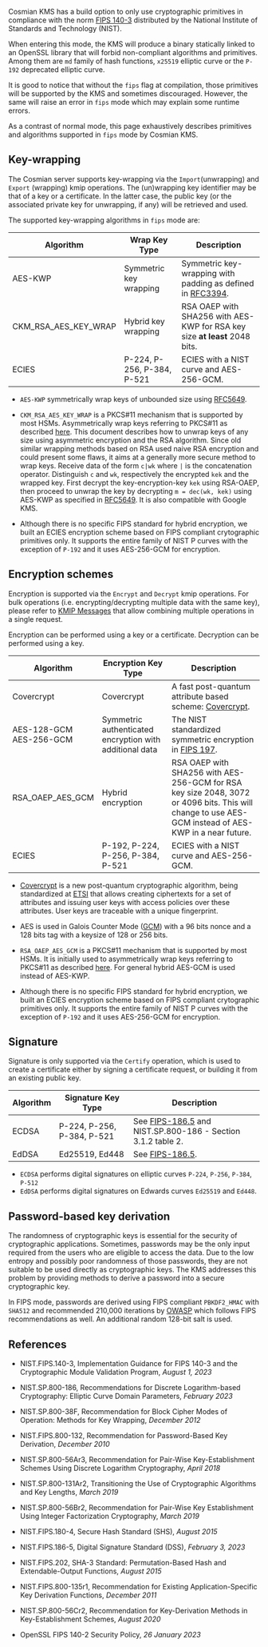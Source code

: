 Cosmian KMS has a build option to only use cryptographic primitives in compliance with the norm [FIPS 140-3](https://csrc.nist.gov/pubs/fips/140-3/final) distributed by the National Institute of Standards and Technology (NIST).

When entering this mode, the KMS will produce a binary statically linked to an OpenSSL library that will forbid non-compliant algorithms and primitives. Among them are `md` family of hash functions, `x25519`  elliptic curve or the `P-192` deprecated elliptic curve.

It is good to notice that without the `fips` flag at compilation, those primitives will be supported by the KMS and sometimes discouraged. However, the same will raise an error in `fips` mode which may explain some runtime errors.

As a contrast of normal mode, this page exhaustively describes primitives and algorithms supported in `fips` mode by Cosmian KMS.


## Key-wrapping
The Cosmian server supports key-wrapping via the `Import`(unwrapping) and `Export` (wrapping) kmip operations.
The (un)wrapping key identifier may be that of a key or a certificate.
In the latter case, the public key (or the associated private key for unwrapping, if any) will be retrieved and used.

The supported key-wrapping algorithms in `fips` mode are:

|             Algorithm|           Wrap Key Type|                                    Description|
|----------------------|------------------------|-----------------------------------------------|
| AES-KWP              | Symmetric key wrapping | Symmetric key-wrapping with padding as defined in [RFC3394](https://tools.ietf.org/html/rfc5649).|
| CKM_RSA_AES_KEY_WRAP | Hybrid key wrapping    | RSA OAEP with SHA256 with AES-KWP for RSA key size **at least** 2048 bits.|
| ECIES                | P-224, P-256, P-384, P-521 | ECIES with a NIST curve and AES-256-GCM.|

- `AES-KWP` symmetrically wrap keys of unbounded size using [RFC5649](https://tools.ietf.org/html/rfc5649).

- `CKM_RSA_AES_KEY_WRAP` is a PKCS#11 mechanism that is supported by most HSMs. Asymmetrically wrap keys referring to PKCS#11 as described [here](http://docs.oasis-open.org/pkcs11/pkcs11-curr/v2.40/cos01/pkcs11-curr-v2.40-cos01.html#_Toc408226908). This document describes how to unwrap keys of any size using asymmetric encryption and the RSA algorithm. Since old similar wrapping methods based on RSA used naive RSA encryption and could present some flaws, it aims at a generally more secure method to wrap keys. Receive data of the form `c|wk` where `|` is the concatenation operator. Distinguish `c` and `wk`, respectively the encrypted `kek` and the wrapped key. First decrypt the key-encryption-key `kek` using RSA-OAEP, then proceed to unwrap the key by decrypting `m = dec(wk, kek)` using AES-KWP as specified in [RFC5649](https://tools.ietf.org/html/rfc5649). It is also compatible with Google KMS.

- Although there is no specific FIPS standard for hybrid encryption, we built an ECIES encryption scheme based on FIPS compliant crytographic primitives only. It supports the entire family of NIST P curves with the exception of `P-192` and it uses AES-256-GCM for encryption.


## Encryption schemes

Encryption is supported via the `Encrypt` and `Decrypt` kmip operations.
For bulk operations (i.e. encrypting/decrypting multiple data with the same key),
please refer to [KMIP Messages](./messages.md) that allow combining multiple operations in a single request.

Encryption can be performed using a key or a certificate. Decryption can be performed using a key.

|             Algorithm|     Encryption Key Type|                                    Description|
|----------------------|------------------------|-----------------------------------------------|
|            Covercrypt|              Covercrypt| A fast post-quantum attribute based scheme: [Covercrypt](https://github.com/Cosmian/cover_crypt).|
| AES-128-GCM<br />AES-256-GCM | Symmetric authenticated encryption with additional data | The NIST standardized symmetric encryption in [FIPS 197](https://nvlpubs.nist.gov/nistpubs/FIPS/NIST.FIPS.197-upd1.pdf).|
|      RSA_OAEP_AES_GCM|       Hybrid encryption| RSA OAEP with SHA256 with AES-256-GCM for RSA key size 2048, 3072 or 4096 bits. This will change to use AES-GCM instead of AES-KWP in a near future. |
| ECIES | P-192, P-224, P-256, P-384, P-521 | ECIES with a NIST curve and AES-256-GCM.|

- [Covercrypt](https://github.com/Cosmian/cover_crypt) is a new post-quantum cryptographic algorithm, being standardized
  at [ETSI](https://www.etsi.org/) that allows creating ciphertexts for a set of attributes and issuing user keys with access policies over these
  attributes. User keys are traceable with a unique fingerprint.

- AES is used in Galois Counter Mode ([GCM](https://csrc.nist.gov/pubs/sp/800/38/d/final)) with a 96 bits nonce and a 128 bits tag with a keysize of 128 or 256 bits.

- `RSA_OAEP_AES_GCM` is a PKCS#11 mechanism that is supported by most HSMs. It is initially used to asymmetrically wrap keys referring to PKCS#11 as described [here](http://docs.oasis-open.org/pkcs11/pkcs11-curr/v2.40/cos01/pkcs11-curr-v2.40-cos01.html#_Toc408226908). For general hybrid AES-GCM is used instead of AES-KWP.

- Although there is no specific FIPS standard for hybrid encryption, we built an ECIES encryption scheme based on FIPS compliant crytographic primitives only. It supports the entire family of NIST P curves with the exception of `P-192` and it uses AES-256-GCM for encryption.


## Signature

Signature is only supported via the `Certify` operation, which is used to create a certificate either by signing a certificate request,
or building it from an existing public key.

|            Algorithm |     Signature Key Type |                                    Description|
|----------------------|------------------------|-----------------------------------------------|
| ECDSA                | P-224, P-256, P-384, P-521| See [FIPS-186.5](https://nvlpubs.nist.gov/nistpubs/FIPS/NIST.FIPS.186-5.pdf) and NIST.SP.800-186 - Section 3.1.2 table 2. |
| EdDSA                | Ed25519, Ed448            | See [FIPS-186.5](https://nvlpubs.nist.gov/nistpubs/FIPS/NIST.FIPS.186-5.pdf).                                             |

- `ECDSA` performs digital signatures on elliptic curves `P-224`, `P-256`, `P-384`, `P-512`
- `EdDSA` performs digital signatures on Edwards curves `Ed25519` and `Ed448`.


## Password-based key derivation
The randomness of cryptographic keys is essential for the security of cryptographic applications. Sometimes, passwords may be the only input required from the users who are eligible to access the data. Due to the low entropy and possibly poor randomness of those passwords, they are not suitable to be used directly as cryptographic keys. The KMS addresses this problem by providing methods to derive a password into a secure cryptographic key.

In FIPS mode, passwords are derived using FIPS compliant `PBKDF2_HMAC` with `SHA512` and recommended 210,000 iterations by [OWASP](https://cheatsheetseries.owasp.org/cheatsheets/Password_Storage_Cheat_Sheet.html#pbkdf2) which follows FIPS recommendations as well. An additional random 128-bit salt is used.


## References

- NIST.FIPS.140-3, Implementation Guidance for FIPS 140-3 and the Cryptographic Module Validation Program, *August 1, 2023*

- NIST.SP.800-186, Recommendations for Discrete Logarithm-based Cryptography: Elliptic Curve
Domain Parameters, *February 2023*

- NIST.SP.800-38F, Recommendation for Block Cipher Modes of Operation: Methods for Key Wrapping, *December 2012*


- NIST.FIPS.800-132, Recommendation for Password-Based Key Derivation, *December 2010*

- NIST.SP.800-56Ar3, Recommendation for Pair-Wise Key-Establishment Schemes Using Discrete Logarithm Cryptography, *April 2018*

- NIST.SP.800-131Ar2, Transitioning the Use of Cryptographic Algorithms and Key Lengths, *March 2019*

- NIST.SP.800-56Br2, Recommendation for Pair-Wise Key Establishment Using Integer Factorization Cryptography, *March 2019*


- NIST.FIPS.180-4, Secure Hash Standard (SHS), *August 2015*
- NIST.FIPS.186-5, Digital Signature Standard (DSS), *February 3, 2023*
- NIST.FIPS.202, SHA-3 Standard: Permutation-Based Hash and Extendable-Output Functions, *August 2015*
- NIST.FIPS.800-135r1, Recommendation for Existing Application-Specific Key Derivation Functions, *December 2011*
- NIST.SP.800-56Cr2, Recommendation for Key-Derivation Methods in Key-Establishment Schemes, *August 2020*
- OpenSSL FIPS 140-2 Security Policy, *26 January 2023*